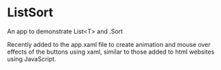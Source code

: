# ListSort
An app to demonstrate List&lt;T> and .Sort

Recently added to the app.xaml file to create animation and mouse over effects of the buttons using xaml, similar to those added to html websites using JavaScript.
